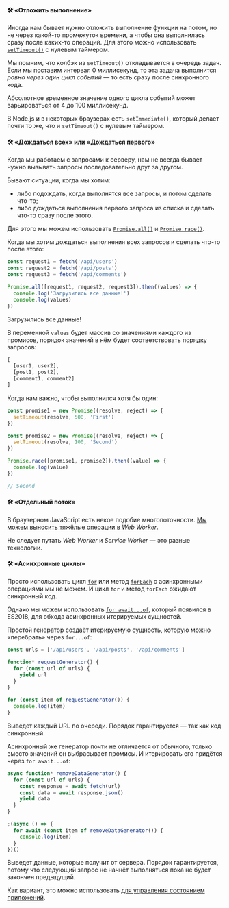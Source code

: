 #### 🛠️ «Отложить выполнение»

Иногда нам бывает нужно отложить выполнение функции на потом, но не через какой-то промежуток времени, а чтобы она выполнилась сразу после каких-то операций. Для этого можно использовать [`setTimeout()`](/js/settimeout/) с нулевым таймером.

Мы помним, что колбэк из `setTimeout()` откладывается в очередь задач. Если мы поставим интервал 0 миллисекунд, то эта задача выполнится _ровно через один цикл событий_ — то есть сразу после синхронного кода.

Абсолютное временное значение одного цикла событий может варьироваться от 4 до 100 миллисекунд.

В Node.js и в некоторых браузерах есть `setImmediate()`, который делает почти то же, что и `setTimeout()` с нулевым таймером.

#### 🛠️ «Дождаться всех» или «Дождаться первого»

Когда мы работаем с запросами к серверу, нам не всегда бывает нужно вызывать запросы последовательно друг за другом.

Бывают ситуации, когда мы хотим:

- либо подождать, когда выполнятся все запросы, и потом сделать что-то;
- либо дождаться выполнения первого запроса из списка и сделать что-то сразу после этого.

Для этого мы можем использовать [`Promise.all()`](/js/promise-all/) и [`Promise.race()`](https://developer.mozilla.org/ru/docs/Web/JavaScript/Reference/Global_Objects/Promise/race).

Когда мы хотим дождаться выполнения всех запросов и сделать что-то после этого:

```js
const request1 = fetch('/api/users')
const request2 = fetch('/api/posts')
const request3 = fetch('/api/comments')

Promise.all([request1, request2, request3]).then((values) => {
  console.log('Загрузились все данные!')
  console.log(values)
})
```

Загрузились все данные!

В переменной `values` будет массив со значениями каждого из промисов, порядок значений в нём будет соответствовать порядку запросов:

```js
[
  [user1, user2],
  [post1, post2],
  [comment1, comment2]
]
```

Когда нам важно, чтобы выполнился хотя бы один:

```js
const promise1 = new Promise((resolve, reject) => {
  setTimeout(resolve, 500, 'First')
})

const promise2 = new Promise((resolve, reject) => {
  setTimeout(resolve, 100, 'Second')
})

Promise.race([promise1, promise2]).then((value) => {
  console.log(value)
})

// Second
```

#### 🛠️ «Отдельный поток»

В браузерном JavaScript есть некое подобие многопоточности. [Мы можем выносить тяжёлые операции в _Web Worker_](https://bespoyasov.ru/blog/about-web-workers/).

Не следует путать _Web Worker_ и _Service Worker_ — это разные технологии.

#### 🛠️ «Асинхронные циклы»

Просто использовать цикл [`for`](/js/for/) или метод [`forEach`](/js/array-foreach/) с асинхронными операциями мы не можем. И цикл `for` и метод `forEach` ожидают синхронный код.

Однако мы можем использовать [`for await...of`](https://developer.mozilla.org/ru/docs/Web/JavaScript/Reference/Statements/for-await...of), который появился в ES2018, для обхода асинхронных итерируемых сущностей.

Простой генератор создаёт итерируемую сущность, которую можно «перебрать» через `for...of`:

```js
const urls = ['/api/users', '/api/posts', '/api/comments']

function* requestGenerator() {
  for (const url of urls) {
    yield url
  }
}

for (const item of requestGenerator()) {
  console.log(item)
}
```

Выведет каждый URL по очереди. Порядок гарантируется — так как код синхронный.

Асинхронный же генератор почти не отличается от обычного, только вместо значений он выбрасывает промисы. И итерировать его придётся через `for await...of`:

```js
async function* removeDataGenerator() {
  for (const url of urls) {
    const response = await fetch(url)
    const data = await response.json()
    yield data
  }
}

;(async () => {
  for await (const item of removeDataGenerator()) {
    console.log(item)
  }
})()
```

Выведет данные, которые получит от сервера. Порядок гарантируется, потому что следующий запрос не начнёт выполняться пока не будет закончен предыдущий.

Как вариант, это можно использовать [для управления состоянием приложений](https://bespoyasov.ru/blog/fsm-to-the-rescue/).
